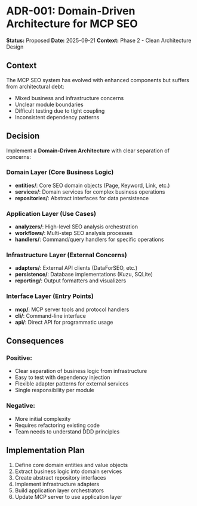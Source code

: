 # ADR-001: Domain-Driven Architecture for MCP SEO

**Status:** Proposed
**Date:** 2025-09-21
**Context:** Phase 2 - Clean Architecture Design

## Context

The MCP SEO system has evolved with enhanced components but suffers from architectural debt:
- Mixed business and infrastructure concerns
- Unclear module boundaries
- Difficult testing due to tight coupling
- Inconsistent dependency patterns

## Decision

Implement a **Domain-Driven Architecture** with clear separation of concerns:

### **Domain Layer (Core Business Logic)**
- **entities/**: Core SEO domain objects (Page, Keyword, Link, etc.)
- **services/**: Domain services for complex business operations
- **repositories/**: Abstract interfaces for data persistence

### **Application Layer (Use Cases)**
- **analyzers/**: High-level SEO analysis orchestration
- **workflows/**: Multi-step SEO analysis processes
- **handlers/**: Command/query handlers for specific operations

### **Infrastructure Layer (External Concerns)**
- **adapters/**: External API clients (DataForSEO, etc.)
- **persistence/**: Database implementations (Kuzu, SQLite)
- **reporting/**: Output formatters and visualizers

### **Interface Layer (Entry Points)**
- **mcp/**: MCP server tools and protocol handlers
- **cli/**: Command-line interface
- **api/**: Direct API for programmatic usage

## Consequences

### **Positive:**
- Clear separation of business logic from infrastructure
- Easy to test with dependency injection
- Flexible adapter patterns for external services
- Single responsibility per module

### **Negative:**
- More initial complexity
- Requires refactoring existing code
- Team needs to understand DDD principles

## Implementation Plan

1. Define core domain entities and value objects
2. Extract business logic into domain services
3. Create abstract repository interfaces
4. Implement infrastructure adapters
5. Build application layer orchestrators
6. Update MCP server to use application layer